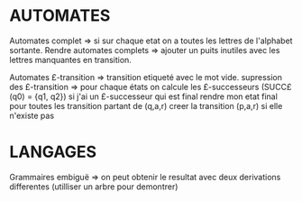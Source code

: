 # AUTOMATES

Automates complet => si sur chaque etat on a toutes les lettres de l'alphabet sortante.
Rendre automates complets => ajouter un puits inutiles avec les lettres manquantes en transition.

Automates £-transition => transition etiqueté avec le mot vide.
supression des £-transition => pour chaque états on calcule les £-successeurs (SUCC£(q0) = {q1, q2})
si j'ai un £-successeur qui est final rendre mon etat final
pour toutes les transition partant de (q,a,r) creer la transition (p,a,r) si elle n'existe pas


# LANGAGES

Grammaires embiguë => on peut obtenir le resultat avec deux derivations differentes (utilliser un arbre pour demontrer)

